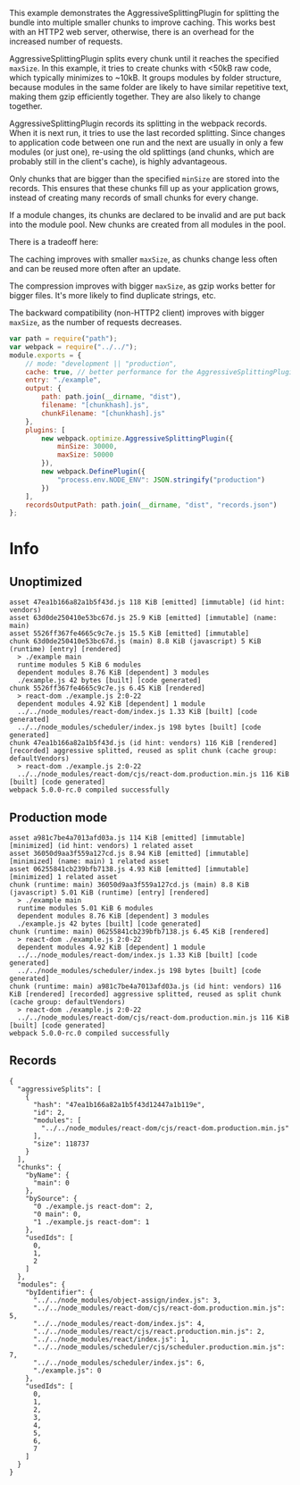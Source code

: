This example demonstrates the AggressiveSplittingPlugin for splitting the bundle into multiple smaller chunks to improve caching. This works best with an HTTP2 web server, otherwise, there is an overhead for the increased number of requests.

AggressiveSplittingPlugin splits every chunk until it reaches the specified `maxSize`. In this example, it tries to create chunks with <50kB raw code, which typically minimizes to ~10kB. It groups modules by folder structure, because modules in the same folder are likely to have similar repetitive text, making them gzip efficiently together. They are also likely to change together.

AggressiveSplittingPlugin records its splitting in the webpack records. When it is next run, it tries to use the last recorded splitting. Since changes to application code between one run and the next are usually in only a few modules (or just one), re-using the old splittings (and chunks, which are probably still in the client's cache), is highly advantageous.

Only chunks that are bigger than the specified `minSize` are stored into the records. This ensures that these chunks fill up as your application grows, instead of creating many records of small chunks for every change.

If a module changes, its chunks are declared to be invalid and are put back into the module pool. New chunks are created from all modules in the pool.

There is a tradeoff here:

The caching improves with smaller `maxSize`, as chunks change less often and can be reused more often after an update.

The compression improves with bigger `maxSize`, as gzip works better for bigger files. It's more likely to find duplicate strings, etc.

The backward compatibility (non-HTTP2 client) improves with bigger `maxSize`, as the number of requests decreases.

```js
var path = require("path");
var webpack = require("../../");
module.exports = {
	// mode: "development || "production",
	cache: true, // better performance for the AggressiveSplittingPlugin
	entry: "./example",
	output: {
		path: path.join(__dirname, "dist"),
		filename: "[chunkhash].js",
		chunkFilename: "[chunkhash].js"
	},
	plugins: [
		new webpack.optimize.AggressiveSplittingPlugin({
			minSize: 30000,
			maxSize: 50000
		}),
		new webpack.DefinePlugin({
			"process.env.NODE_ENV": JSON.stringify("production")
		})
	],
	recordsOutputPath: path.join(__dirname, "dist", "records.json")
};
```

# Info

## Unoptimized

```
asset 47ea1b166a82a1b5f43d.js 118 KiB [emitted] [immutable] (id hint: vendors)
asset 63d0de250410e53bc67d.js 25.9 KiB [emitted] [immutable] (name: main)
asset 5526ff367fe4665c9c7e.js 15.5 KiB [emitted] [immutable]
chunk 63d0de250410e53bc67d.js (main) 8.8 KiB (javascript) 5 KiB (runtime) [entry] [rendered]
  > ./example main
  runtime modules 5 KiB 6 modules
  dependent modules 8.76 KiB [dependent] 3 modules
  ./example.js 42 bytes [built] [code generated]
chunk 5526ff367fe4665c9c7e.js 6.45 KiB [rendered]
  > react-dom ./example.js 2:0-22
  dependent modules 4.92 KiB [dependent] 1 module
  ../../node_modules/react-dom/index.js 1.33 KiB [built] [code generated]
  ../../node_modules/scheduler/index.js 198 bytes [built] [code generated]
chunk 47ea1b166a82a1b5f43d.js (id hint: vendors) 116 KiB [rendered] [recorded] aggressive splitted, reused as split chunk (cache group: defaultVendors)
  > react-dom ./example.js 2:0-22
  ../../node_modules/react-dom/cjs/react-dom.production.min.js 116 KiB [built] [code generated]
webpack 5.0.0-rc.0 compiled successfully
```

## Production mode

```
asset a981c7be4a7013afd03a.js 114 KiB [emitted] [immutable] [minimized] (id hint: vendors) 1 related asset
asset 36050d9aa3f559a127cd.js 8.94 KiB [emitted] [immutable] [minimized] (name: main) 1 related asset
asset 06255841cb239bfb7138.js 4.93 KiB [emitted] [immutable] [minimized] 1 related asset
chunk (runtime: main) 36050d9aa3f559a127cd.js (main) 8.8 KiB (javascript) 5.01 KiB (runtime) [entry] [rendered]
  > ./example main
  runtime modules 5.01 KiB 6 modules
  dependent modules 8.76 KiB [dependent] 3 modules
  ./example.js 42 bytes [built] [code generated]
chunk (runtime: main) 06255841cb239bfb7138.js 6.45 KiB [rendered]
  > react-dom ./example.js 2:0-22
  dependent modules 4.92 KiB [dependent] 1 module
  ../../node_modules/react-dom/index.js 1.33 KiB [built] [code generated]
  ../../node_modules/scheduler/index.js 198 bytes [built] [code generated]
chunk (runtime: main) a981c7be4a7013afd03a.js (id hint: vendors) 116 KiB [rendered] [recorded] aggressive splitted, reused as split chunk (cache group: defaultVendors)
  > react-dom ./example.js 2:0-22
  ../../node_modules/react-dom/cjs/react-dom.production.min.js 116 KiB [built] [code generated]
webpack 5.0.0-rc.0 compiled successfully
```

## Records

```
{
  "aggressiveSplits": [
    {
      "hash": "47ea1b166a82a1b5f43d12447a1b119e",
      "id": 2,
      "modules": [
        "../../node_modules/react-dom/cjs/react-dom.production.min.js"
      ],
      "size": 118737
    }
  ],
  "chunks": {
    "byName": {
      "main": 0
    },
    "bySource": {
      "0 ./example.js react-dom": 2,
      "0 main": 0,
      "1 ./example.js react-dom": 1
    },
    "usedIds": [
      0,
      1,
      2
    ]
  },
  "modules": {
    "byIdentifier": {
      "../../node_modules/object-assign/index.js": 3,
      "../../node_modules/react-dom/cjs/react-dom.production.min.js": 5,
      "../../node_modules/react-dom/index.js": 4,
      "../../node_modules/react/cjs/react.production.min.js": 2,
      "../../node_modules/react/index.js": 1,
      "../../node_modules/scheduler/cjs/scheduler.production.min.js": 7,
      "../../node_modules/scheduler/index.js": 6,
      "./example.js": 0
    },
    "usedIds": [
      0,
      1,
      2,
      3,
      4,
      5,
      6,
      7
    ]
  }
}
```
